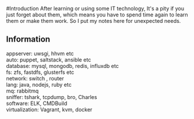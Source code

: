 #Introduction
After learning or using some IT technology, It's a pity if you just forget about
 them, which means you have to spend time again to learn them  or make them work.
So I put my notes here for unexpected needs.


## Information
appserver: uwsgi, hhvm etc  
auto: puppet, saltstack, ansible etc  
database: mysql, mongodb, redis, influxdb etc  
fs: zfs, fastdfs, glusterfs etc  
network: switch , router   
lang: java, nodejs, ruby etc  
mq: rabbitmq  
sniffer: tshark, tcpdump, bro, Charles    
software: ELK, CMDBuild   
virtualization: Vagrant, kvm, docker   
  
